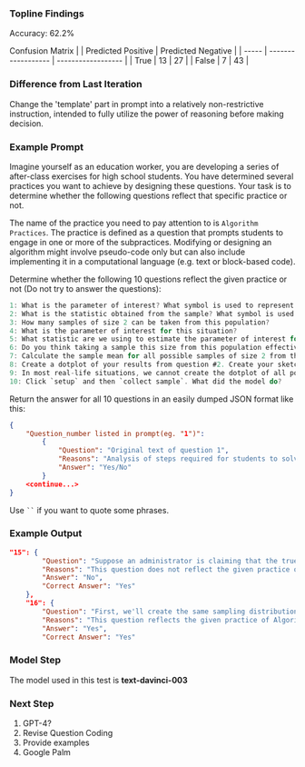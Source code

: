 ### Topline Findings
Accuracy: 62.2%

Confusion Matrix
|       | Predicted Positive | Predicted Negative |
| ----- | ------------------ | ------------------ |
| True  | 13                 | 27                 |
| False | 7                  | 43                 |

### Difference from Last Iteration
Change the 'template' part in prompt into a relatively non-restrictive instruction, intended to fully utilize the power of reasoning before making decision.


### Example Prompt
Imagine yourself as an education worker, you are developing a series of after-class exercises for high school students. You have determined several practices you want to achieve by designing these questions. Your task is to determine whether the following questions reflect that specific practice or not.

The name of the practice you need to pay attention to is `Algorithm Practices`. The practice is defined as a question that prompts students to engage in one or more of the subpractices. Modifying or designing an algorithm might involve pseudo-code only but can also include implementing it in a computational language (e.g. text or block-based code).

Determine whether the following 10 questions reflect the given practice or not (Do not try to answer the questions):

```C
1: What is the parameter of interest? What symbol is used to represent this value?
2: What is the statistic obtained from the sample? What symbol is used to represent this value?
3: How many samples of size 2 can be taken from this population?
4: What is the parameter of interest for this situation?
5: What statistic are we using to estimate the parameter of interest for this situation?
6: Do you think taking a sample this size from this population effectively estimates the mean score of the population?
7: Calculate the sample mean for all possible samples of size 2 from this population.
8: Create a dotplot of your results from question #2. Create your sketch below.
9: In most real-life situations, we cannot create the dotplot of all possible samples of size n from the entire population (size N). Why not?
10: Click `setup` and then `collect sample`. What did the model do?
```

Return the answer for all 10 questions in an easily dumped JSON format like this:

```JSON
{
    "Question_number listed in prompt(eg. "1")":
        {
            "Question": "Original text of question 1",
            "Reasons": "Analysis of steps required for students to solve the question and why it does/does not reflect the given practice.",
            "Answer": "Yes/No"
        }
    <continue...>
}
```

Use ` `` ` if you want to quote some phrases.

### Example Output
```JSON
"15": {
        "Question": "Suppose an administrator is claiming that the true Mean score of the population is 3.2. Do you have convincing evidence to refute their claim? Explain.",
        "Reasons": "This question does not reflect the given practice of Algorithm Practices as it does not involve modifying or designing an algorithm. The question requires students to understand the concept of sampling distribution and use the statistical model to explain why their claim is wrong.",
        "Answer": "No",
        "Correct Answer": "Yes"
    },
    "16": {
        "Question": "First, we'll create the same sampling distribution that we created yesterday. Use the model above to create the sampling distribution for the mean scores of samples of 2 students (n=2) taken from a population of 48 students (N=48).\n\n1) Set the slider and click `setup` and `collect samples.` The sampling will happen faster if you pull the `model speed` slider all the way to the right.\n\n2) Click the...",
        "Reasons": "This question reflects the given practice of Algorithm Practices as it involves modifying or designing an algorithm. The question requires students to understand the concept of sampling distribution and use the model to create the sampling distribution for the mean scores of samples of 2 students.",
        "Answer": "Yes",
        "Correct Answer": "Yes"
```


### Model Step
The model used in this test is **text-davinci-003**

### Next Step

1. GPT-4?
2. Revise Question Coding
3. Provide examples
4. Google Palm
